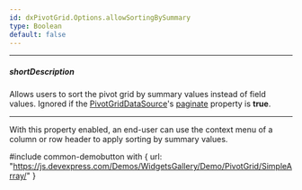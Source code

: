 ```yaml
---
id: dxPivotGrid.Options.allowSortingBySummary
type: Boolean
default: false
---
```

---
##### shortDescription
Allows users to sort the pivot grid by summary values instead of field values. Ignored if the [PivotGridDataSource](/api-reference/30%20Data%20Layer/PivotGridDataSource '/Documentation/ApiReference/Data_Layer/PivotGridDataSource/')'s [paginate](/api-reference/30%20Data%20Layer/PivotGridDataSource/1%20Configuration/paginate.md '/Documentation/ApiReference/Data_Layer/PivotGridDataSource/Configuration/#paginate') property is **true**.

---
With this property enabled, an end-user can use the context menu of a column or row header to apply sorting by summary values.

#include common-demobutton with {
    url: "https://js.devexpress.com/Demos/WidgetsGallery/Demo/PivotGrid/SimpleArray/"
}